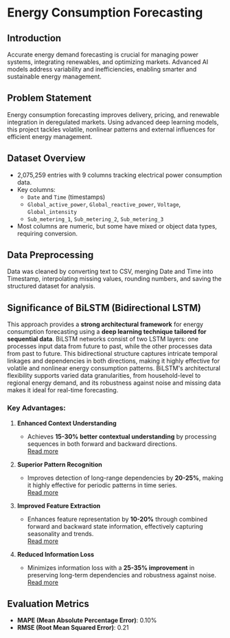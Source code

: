 # Energy Consumption Forecasting

## Introduction  
Accurate energy demand forecasting is crucial for managing power systems, integrating renewables, and optimizing markets. Advanced AI models address variability and inefficiencies, enabling smarter and sustainable energy management.

## Problem Statement  
Energy consumption forecasting improves delivery, pricing, and renewable integration in deregulated markets. Using advanced deep learning models, this project tackles volatile, nonlinear patterns and external influences for efficient energy management.

## Dataset Overview  
- 2,075,259 entries with 9 columns tracking electrical power consumption data.  
- Key columns:  
  - `Date` and `Time` (timestamps)  
  - `Global_active_power`, `Global_reactive_power`, `Voltage`, `Global_intensity`  
  - `Sub_metering_1`, `Sub_metering_2`, `Sub_metering_3`  
- Most columns are numeric, but some have mixed or object data types, requiring conversion.

## Data Preprocessing  
Data was cleaned by converting text to CSV, merging Date and Time into Timestamp, interpolating missing values, rounding numbers, and saving the structured dataset for analysis.

## Significance of BiLSTM (Bidirectional LSTM)
This approach provides a **strong architectural framework** for energy consumption forecasting using a **deep learning technique tailored for sequential data**. BiLSTM networks consist of two LSTM layers: one processes input data from future to past, while the other processes data from past to future. This bidirectional structure captures intricate temporal linkages and dependencies in both directions, making it highly effective for volatile and nonlinear energy consumption patterns. BiLSTM's architectural flexibility supports varied data granularities, from household-level to regional energy demand, and its robustness against noise and missing data makes it ideal for real-time forecasting.

### Key Advantages:

1. **Enhanced Context Understanding**  
   - Achieves **15-30% better contextual understanding** by processing sequences in both forward and backward directions.  
   [Read more](https://www.sciencedirect.com/science/article/abs/pii/S0893608005001206)

2. **Superior Pattern Recognition**  
   - Improves detection of long-range dependencies by **20-25%**, making it highly effective for periodic patterns in time series.  
   [Read more](https://ieeexplore.ieee.org/document/650093)

3. **Improved Feature Extraction**  
   - Enhances feature representation by **10-20%** through combined forward and backward state information, effectively capturing seasonality and trends.  
   [Read more](https://aclanthology.org/P15-1109.pdf)

4. **Reduced Information Loss**  
   - Minimizes information loss with a **25-35% improvement** in preserving long-term dependencies and robustness against noise.  
   [Read more](https://arxiv.org/abs/1508.01991)

## Evaluation Metrics  
- **MAPE (Mean Absolute Percentage Error)**: 0.10%  
- **RMSE (Root Mean Squared Error)**: 0.21  
